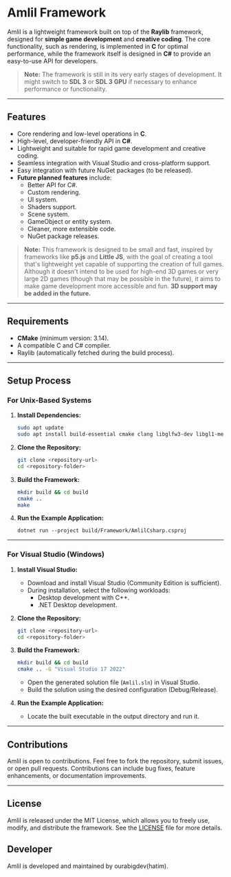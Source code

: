 # Amlil Framework

Amlil is a lightweight framework built on top of the **Raylib** framework, designed for **simple game development** and **creative coding**. The core functionality, such as rendering, is implemented in **C** for optimal performance, while the framework itself is designed in **C#** to provide an easy-to-use API for developers. 

> **Note:** The framework is still in its very early stages of development. It might switch to **SDL 3** or **SDL 3 GPU** if necessary to enhance performance or functionality.

---

## Features

- Core rendering and low-level operations in **C**.
- High-level, developer-friendly API in **C#**.
- Lightweight and suitable for rapid game development and creative coding.
- Seamless integration with Visual Studio and cross-platform support.
- Easy integration with future NuGet packages (to be released).
- **Future planned features** include:
  - Better API for C#.
  - Custom rendering.
  - UI system.
  - Shaders support.
  - Scene system.
  - GameObject or entity system.
  - Cleaner, more extensible code.
  - NuGet package releases.

> **Note:** This framework is designed to be small and fast, inspired by frameworks like **p5.js** and **Little JS**, with the goal of creating a tool that's lightweight yet capable of supporting the creation of full games. Although it doesn't intend to be used for high-end 3D games or very large 2D games (though that may be possible in the future), it aims to make game development more accessible and fun. **3D support may be added in the future.**

---

## Requirements

- **CMake** (minimum version: 3.14).
- A compatible C and C# compiler.
- Raylib (automatically fetched during the build process).

---

## Setup Process

### For Unix-Based Systems

1. **Install Dependencies:**

   ```bash
   sudo apt update
   sudo apt install build-essential cmake clang libglfw3-dev libgl1-mesa-dev
   ```

2. **Clone the Repository:**

   ```bash
   git clone <repository-url>
   cd <repository-folder>
   ```

3. **Build the Framework:**

   ```bash
   mkdir build && cd build
   cmake ..
   make
   ```

4. **Run the Example Application:**

    ```
    dotnet run --project build/Framework/AmlilCsharp.csproj
    ```
---

### For Visual Studio (Windows)

1. **Install Visual Studio:**

   - Download and install Visual Studio (Community Edition is sufficient).
   - During installation, select the following workloads:
     - Desktop development with C++.
     - .NET Desktop development.

2. **Clone the Repository:**

   ```bash
   git clone <repository-url>
   cd <repository-folder>
   ```

3. **Build the Framework:**

   ```bash
   mkdir build && cd build
   cmake .. -G "Visual Studio 17 2022"
   ```

   - Open the generated solution file (`Amlil.sln`) in Visual Studio.
   - Build the solution using the desired configuration (Debug/Release).

4. **Run the Example Application:**

   - Locate the built executable in the output directory and run it.

---

## Contributions

Amlil is open to contributions. Feel free to fork the repository, submit issues, or open pull requests. Contributions can include bug fixes, feature enhancements, or documentation improvements.

---

## License

Amlil is released under the MIT License, which allows you to freely use, modify, and distribute the framework. See the [LICENSE](https://github.com/ourabigdev/Amlil/blob/master/LICENSE) file for more details.

## Developer
Amlil is developed and maintained by ourabigdev(hatim).



